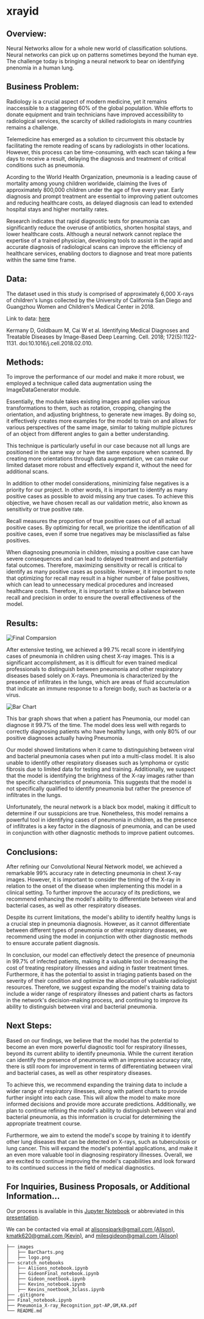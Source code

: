 # xrayid


## Overview:
Neural Networks allow for a whole new world of classification solutions. Neural networks can pick up on patterns sometimes beyond the human eye. The challenge today is bringing a neural network to bear on identifying pnenomia in a human lung. 

## Business Problem:

Radiology is a crucial aspect of modern medicine, yet it remains inaccessible to a staggering 60% of the global population. While efforts to donate equipment and train technicians have improved accessibility to radiological services, the scarcity of skilled radiologists in many countries remains a challenge.

Telemedicine has emerged as a solution to circumvent this obstacle by facilitating the remote reading of scans by radiologists in other locations. However, this process can be time-consuming, with each scan taking a few days to receive a result, delaying the diagnosis and treatment of critical conditions such as pneumonia.

Acording to the World Health Organization, pneumonia is a leading cause of mortality among young children worldwide, claiming the lives of approximately 800,000 children under the age of five every year. Early diagnosis and prompt treatment are essential to improving patient outcomes and reducing healthcare costs, as delayed diagnosis can lead to extended hospital stays and higher mortality rates.

Research indicates that rapid diagnostic tests for pneumonia can significantly reduce the overuse of antibiotics, shorten hospital stays, and lower healthcare costs. Although a neural network cannot replace the expertise of a trained physician, developing tools to assist in the rapid and accurate diagnosis of radiological scans can improve the efficiency of healthcare services, enabling doctors to diagnose and treat more patients within the same time frame.

## Data:

The dataset used in this study is comprised of approximately 6,000 X-rays of children's lungs collected by the University of California San Diego and Guangzhou Women and Children's Medical Center in 2018. 

Link to data: [here](https://data.mendeley.com/datasets/rscbjbr9sj/3)

Kermany D, Goldbaum M, Cai W et al. Identifying Medical Diagnoses and Treatable Diseases by Image-Based Deep Learning. Cell. 2018; 172(5):1122-1131. doi:10.1016/j.cell.2018.02.010.

## Methods:

To improve the performance of our model and make it more robust, we employed a technique called data augmentation using the ImageDataGenerator module.

Essentially, the module takes existing images and applies various transformations to them, such as rotation, cropping, changing the orientation, and adjusting brightness, to generate new images. By doing so, it effectively creates more examples for the model to train on and allows for various perspectives of the same image, similar to taking multiple pictures of an object from different angles to gain a better understanding.

This technique is particularly useful in our case because not all lungs are positioned in the same way or have the same exposure when scanned. By creating more orientations through data augmentation, we can make our limited dataset more robust and effectively expand it, without the need for additional scans.

In addition to other model considerations, minimizing false negatives is a priority for our project. In other words, it is important to identify as many positive cases as possible to avoid missing any true cases. To achieve this objective, we have chosen recall as our validation metric, also known as sensitivity or true positive rate.

Recall measures the proportion of true positive cases out of all actual positive cases. By optimizing for recall, we prioritize the identification of all positive cases, even if some true negatives may be misclassified as false positives.

When diagnosing pneumonia in children, missing a positive case can have severe consequences and can lead to delayed treatment and potentially fatal outcomes. Therefore, maximizing sensitivity or recall is critical to identify as many positive cases as possible. However, it it important to note that optimizing for recall may result in a higher number of false positives, which can lead to unnecessary medical procedures and increased healthcare costs. Therefore, it is important to strike a balance between recall and precision in order to ensure the overall effectiveness of the model.

## Results:

![Final Comparsion](images/Final_Image.png)



After extensive testing, we achieved a 99.7% recall score in identifying cases of pneumonia in children using chest X-ray images. This is a significant accomplishment, as it is difficult for even trained medical professionals to distinguish between pneumonia and other respiratory diseases based solely on X-rays. Pneumonia is characterized by the presence of infiltrates in the lungs, which are areas of fluid accumulation that indicate an immune response to a foreign body, such as bacteria or a virus.

![Bar Chart](images/BarCharts.png)

This bar graph shows that when a patient has Pneumonia, our model can diagnose it 99.7% of the time. The model does less well with regards to correctly diagnosing patients who have healthy lungs, with only 80% of our positive diagnoses actually having Pneumonia.


Our model showed limitations when it came to distinguishing between viral and bacterial pneumonia cases when put into a multi-class model. It is also unable to identify other respiratory diseases such as lymphoma or cystic fibrosis due to limited data for testing and training. Additionally, we suspect that the model is identifying the brightness of the X-ray images rather than the specific characteristics of pneumonia. This suggests that the model is not specifically qualified to identify pneumonia but rather the presence of infiltrates in the lungs.

Unfortunately, the neural network is a black box model, making it difficult to determine if our susspicions are true. Nonetheless, this model remains a powerful tool in identifying cases of pneumonia in children, as the presence of infiltrates is a key factor in the diagnosis of pneumonia, and can be used in conjunction with other diagnostic methods to improve patient outcomes.


## Conclusions:

After refining our Convolutional Neural Network model, we achieved a remarkable 99% accuracy rate in detecting pneumonia in chest X-ray images. However, it is important to consider the timing of the X-ray in relation to the onset of the disease when implementing this model in a clinical setting. To further improve the accuracy of its predictions, we recommend enhancing the model's ability to differentiate between viral and bacterial cases, as well as other respiratory diseases.

Despite its current limitations, the model's ability to identify healthy lungs is a crucial step in pneumonia diagnosis. However, as it cannot differentiate between different types of pneumonia or other respiratory diseases, we recommend using the model in conjunction with other diagnostic methods to ensure accurate patient diagnosis.

In conclusion, our model can effectively detect the presence of pneumonia in 99.7% of infected patients, making it a valuable tool in decreasing the cost of treating respiratory illnesses and aiding in faster treatment times. Furthermore, it has the potential to assist in triaging patients based on the severity of their condition and optimize the allocation of valuable radiologist resources. Therefore, we suggest expanding the model's training data to include a wider range of respiratory illnesses and patient charts as factors in the network's decision-making process, and continuing to improve its ability to distinguish between viral and bacterial pneumonia.


## Next Steps:

Based on our findings, we believe that the model has the potential to become an even more powerful diagnostic tool for respiratory illnesses, beyond its current ability to identify pneumonia. While the current iteration can identify the presence of pneumonia with an impressive accuracy rate, there is still room for improvement in terms of differentiating between viral and bacterial cases, as well as other respiratory diseases. 

To achieve this, we recommend expanding the training data to include a wider range of respiratory illnesses, along with patient charts to provide further insight into each case. This will allow the model to make more informed decisions and provide more accurate predictions. Additionally, we plan to continue refining the model's ability to distinguish between viral and bacterial pneumonia, as this information is crucial for determining the appropriate treatment course. 

Furthermore, we aim to extend the model's scope by training it to identify other lung diseases that can be detected on X-rays, such as tuberculosis or lung cancer. This will expand the model's potential applications, and make it an even more valuable tool in diagnosing respiratory illnesses. Overall, we are excited to continue improving the model's capabilities and look forward to its continued success in the field of medical diagnostics.

## For Inquiries, Business Proposals, or Additional Information...

Our process is available in this [Jupyter Notebook](./Final_notebook.ipynb) or abbreviated in this [presentation](./Pneumonia_X-ray_Recognition_ppt-AP,GM,KA.pdf).

We can be contacted via email at [alisonsjpark@gmail.com \(Alison\)](mailto:alisonsjpark@gmail.com), [kmatk620@gmail.com \(Kevin\)](mailto:kmatk620@gmail.com), and [milesgideon@gmail.com \(Alison\)](mailto:milesgideon@gmail.com)

```
├── images
│   ├── BarCharts.png
│   ├── logo.png
├── scratch_notebooks
│   ├── Alisons_notebook.ipynb
│   ├── GideonFinal_notebook.ipynb
│   ├── Gideon_noetbook.ipynb
│   ├── Kevins_notebook.ipynb
│   ├── Kevins_noetbook_3class.ipynb
├── .gitignore
├── Final_notebook.ipynb
├── Pneumonia_X-ray_Recognition_ppt-AP,GM,KA.pdf
└── README.md
```
